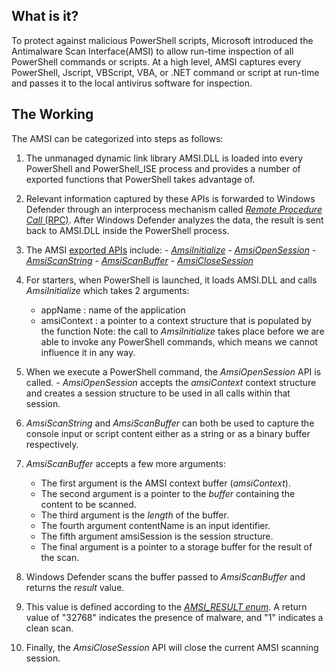 ## What is it?
To protect against malicious PowerShell scripts, Microsoft introduced the Antimalware Scan Interface(AMSI) to allow run-time inspection of all PowerShell commands or scripts. At a high level, AMSI captures every PowerShell, Jscript, VBScript, VBA, or .NET command or script at run-time and passes it to the local antivirus software for inspection.

## The Working
The AMSI can be categorized into steps as follows:
1. The unmanaged dynamic link library AMSI.DLL is loaded into every PowerShell and PowerShell_ISE process and provides a number of exported functions that PowerShell takes advantage of.

2. Relevant information captured by these APIs is forwarded to Windows Defender through an interprocess mechanism called [_Remote Procedure Call_ (RPC)](https://docs.microsoft.com/en-us/windows/win32/rpc/rpc-start-page). After Windows Defender analyzes the data, the result is sent back to AMSI.DLL inside the PowerShell process.

3. The AMSI [exported APIs](https://docs.microsoft.com/en-us/windows/win32/amsi/antimalware-scan-interface-functions) include: 
		- [_AmsiInitialize_](https://docs.microsoft.com/en-us/windows/win32/api/amsi/nf-amsi-amsiinitialize) 
		- [_AmsiOpenSession_](https://docs.microsoft.com/en-us/windows/win32/api/amsi/nf-amsi-amsiopensession)
		- [_AmsiScanString_](https://docs.microsoft.com/en-us/windows/win32/api/amsi/nf-amsi-amsiscanstring)
		- [_AmsiScanBuffer_](https://docs.microsoft.com/en-us/windows/win32/api/amsi/nf-amsi-amsiscanbuffer)
		- [_AmsiCloseSession_](https://docs.microsoft.com/en-us/windows/win32/api/amsi/nf-amsi-amsiclosesession)

4. For starters, when PowerShell is launched, it loads AMSI.DLL and calls _AmsiInitialize_ which takes 2 arguments:
	- appName : name of the application
	- amsiContext : a pointer to a context structure that is populated by the function
Note:  the call to _AmsiInitialize_ takes place before we are able to invoke any PowerShell commands, which means we cannot influence it in any way.

5.  When we execute a PowerShell command, the _AmsiOpenSession_ API is called.
		- _AmsiOpenSession_ accepts the _amsiContext_ context structure and creates a session structure to be used in all calls within that session.

6. _AmsiScanString_ and _AmsiScanBuffer_ can both be used to capture the console input or script content either as a string or as a binary buffer respectively.

7. _AmsiScanBuffer_ accepts a few more arguments:
	- The first argument is the AMSI context buffer (_amsiContext_).
	- The second argument is a pointer to the _buffer_ containing the content to be scanned.
	-  The third argument is the _length_ of the buffer.
	- The fourth argument contentName is an input identifier.
	- The fifth argument amsiSession is the session structure.
	- The final argument is a pointer to a storage buffer for the result of the scan.

8. Windows Defender scans the buffer passed to _AmsiScanBuffer_ and returns the _result_ value.

9. This value is defined according to the [_AMSI_RESULT enum_](https://docs.microsoft.com/en-gb/windows/win32/api/amsi/ne-amsi-amsi_result). A return value of "32768" indicates the presence of malware, and "1" indicates a clean scan.

10. Finally, the _AmsiCloseSession_ API will close the current AMSI scanning session.